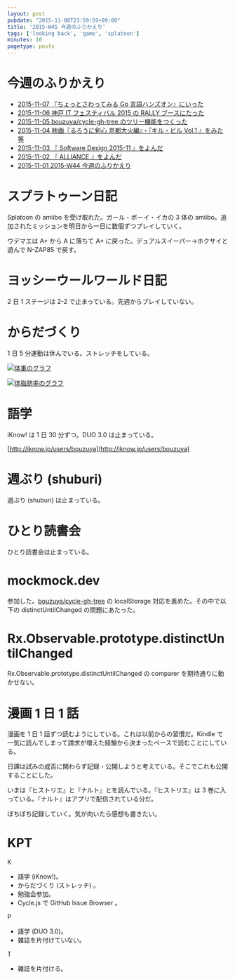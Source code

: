 ```yaml
---
layout: post
pubdate: "2015-11-08T23:59:59+09:00"
title: '2015-W45 今週のふりかえり'
tags: ['looking back', 'game', 'splatoon']
minutes: 10
pagetype: posts
---
```

# 今週のふりかえり

- [2015-11-07 『ちょっとさわってみる Go 言語ハンズオン』にいった][2015-11-07]
- [2015-11-06 神戸 IT フェスティバル 2015 の RALLY ブースにたった][2015-11-06]
- [2015-11-05 bouzuya/cycle-gh-tree のツリー機能をつくった][2015-11-05]
- [2015-11-04 映画『るろうに剣心 京都大火編』・『キル・ビル Vol.1 』をみた等][2015-11-04]
- [2015-11-03 『 Software Design 2015-11 』をよんだ][2015-11-03]
- [2015-11-02 『 ALLIANCE 』をよんだ][2015-11-02]
- [2015-11-01 2015-W44 今週のふりかえり][2015-11-01]

# スプラトゥーン日記

Splatoon の amiibo を受け取れた。ガール・ボーイ・イカの 3 体の amiibo。追加されたミッションを明日から一日に数個ずつプレイしていく。

ウデマエは A+ から A に落ちて A+ に戻った。デュアルスイーパー→ホクサイと遊んで N-ZAP85 で戻す。

# ヨッシーウールワールド日記

2 日 1 ステージは 2-2 で止まっている。先週からプレイしていない。

# からだづくり

1 日 5 分運動は休んでいる。ストレッチをしている。

[![体重のグラフ][graph-weight-img]][graph-weight-url]

[![体脂肪率のグラフ][graph-percent-img]][graph-percent-url]

# 語学

iKnow! は 1 日 30 分ずつ。DUO 3.0 は止まっている。

[http://iknow.jp/users/bouzuya](http://iknow.jp/users/bouzuya)

# 週ぶり (shuburi)

週ぶり (shuburi) は止まっている。

# ひとり読書会

ひとり読書会は止まっている。

# mockmock.dev

参加した。[bouzuya/cycle-gh-tree][] の localStorage 対応を進めた。その中で以下の distinctUntilChanged の問題にあたった。

# Rx.Observable.prototype.distinctUntilChanged

Rx.Observable.prototype.distinctUntilChanged の comparer を期待通りに動かせない。

# 漫画 1 日 1 話

漫画を 1 日 1 話ずつ読むようにしている。これは以前からの習慣だ。Kindle で一気に読んでしまって請求が増えた経験から決まったペースで読むことにしている。

日課は試みの成否に関わらず記録・公開しようと考えている。そこでこれも公開することにした。

いまは『ヒストリエ』と『ナルト』とを読んでいる。『ヒストリエ』は 3 巻に入っている。『ナルト』はアプリで配信されている分だ。

ぼちぼち記録していく。気が向いたら感想も書きたい。

# KPT

K

- 語学 (iKnow!)。
- からだづくり (ストレッチ) 。
- 勉強会参加。
- Cycle.js で GitHub Issue Browser 。

P

- 語学 (DUO 3.0)。
- 雑誌を片付けていない。

T

- 雑誌を片付ける。

[graph-percent-img]: http://graph.hatena.ne.jp/bouzuya/graph?graphname=percent&startdate=2015-01-01&enddate=2015-11-08
[graph-percent-url]: http://graph.hatena.ne.jp/bouzuya/percent/?startdate=2015-01-01&enddate=2015-11-08
[graph-weight-img]: http://graph.hatena.ne.jp/bouzuya/graph?graphname=weight&startdate=2015-01-01&enddate=2015-11-08
[graph-weight-url]: http://graph.hatena.ne.jp/bouzuya/weight/?startdate=2015-01-01&enddate=2015-11-08
[2015-11-01]: http://blog.bouzuya.net/2015/11/01/
[2015-11-02]: http://blog.bouzuya.net/2015/11/02/
[2015-11-03]: http://blog.bouzuya.net/2015/11/03/
[2015-11-04]: http://blog.bouzuya.net/2015/11/04/
[2015-11-05]: http://blog.bouzuya.net/2015/11/05/
[2015-11-06]: http://blog.bouzuya.net/2015/11/06/
[2015-11-07]: http://blog.bouzuya.net/2015/11/07/
[bouzuya/cycle-gh-tree]: https://github.com/bouzuya/cycle-gh-tree
